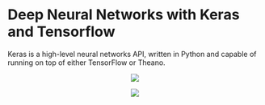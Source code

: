 
# Deep Neural Networks with Keras and Tensorflow 

<p>
Keras is a high-level neural networks API, written in Python and capable of running on top of either TensorFlow or Theano. 
</p>

<p align="center"><img src="https://blog.keras.io/img/keras-tensorflow-logo.jpg" /></p>


<p align="center"><img src="https://cloud.githubusercontent.com/assets/5808185/26001529/4fbb32da-374a-11e7-95a8-5b74238b4971.png">
